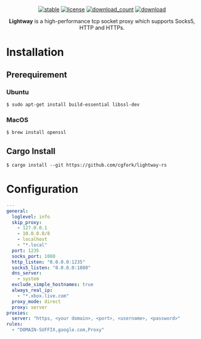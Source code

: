 <div align="center">

[![stable](https://img.shields.io/badge/stable-stable-green.svg)](https://github.com/cgfork/lightway-rs) [![license](https://img.shields.io/github/license/cgfork/lightway-rs.svg?style=plastic)]() [![download_count](https://img.shields.io/github/downloads/cgfork/lightway-rs/total.svg?style=plastic)](https://github.com/cgfork/lightway-rs/releases) [![download](https://img.shields.io/github/release/cgfork/lightway-rs.svg?style=plastic)](https://github.com/cgfork/lightway-rs/releases)

**Lightway** is a high-performance tcp socket proxy which supports Socks5, HTTP and HTTPs.

</div>

# Installation

## Prerequirement

### Ubuntu

```
$ sudo apt-get install build-essential libssl-dev
```

### MacOS

```
$ brew install openssl
```

## Cargo Install

```
$ cargo install --git https://github.com/cgfork/lightway-rs
```

# Configuration

```yaml
---
general:
  loglevel: info
  skip_proxy:
    - 127.0.0.1
    - 10.0.0.0/8
    - localhost
    - "*.local"
  port: 1235
  socks_port: 1080
  http_listen: "0.0.0.0:1235"
  socks5_listen: "0.0.0.0:1080"
  dns_server:
    - system
  exclude_simple_hostnames: true
  always_real_ip:
    - "*.xbox.live.com"
  proxy_mode: direct 
  proxy: server
proxies:
  server: "https, <your domain>, <port>, <username>, <password>"
rules:
  - "DOMAIN-SUFFIX,google.com,Proxy"
```
